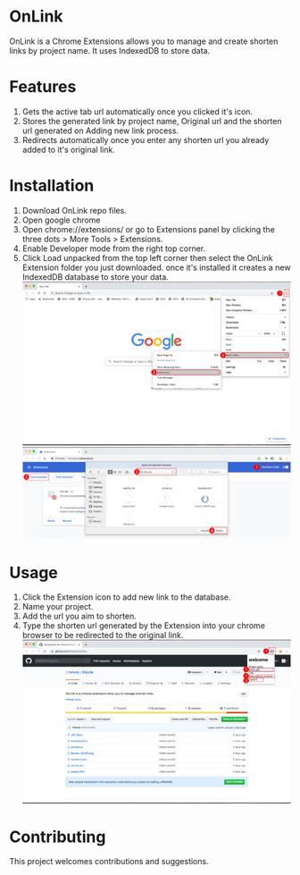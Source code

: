 # OnLink
OnLink is a Chrome Extensions allows you to manage and create shorten links by project name. It uses IndexedDB to store data.

# Features
1. Gets the active tab url automatically once you clicked it's icon.
2. Stores the generated link by project name, Original url and the shorten url generated on Adding new link process.
3. Redirects automatically once you enter any shorten url you already added to it's original link.

# Installation
1. Download OnLink repo files.
2. Open google chrome
3. Open chrome://extensions/ or go to Extensions panel by clicking the three dots > More Tools > Extensions.
4. Enable Developer mode from the right top corner.
5. Click Load unpacked from the top left corner then select the OnLink Extension folder you just downloaded.
once it's installed it creates a new IndexedDB database to store your data.
![alt](installation/1.jpg)
![alt](installation/2.jpg)

# Usage
1. Click the Extension icon to add new link to the database.
2. Name your project.
3. Add the url you aim to shorten.
4. Type the shorten url generated by the Extension into your chrome browser to be redirected to the original link.
![alt](installation/3.jpg)

# Contributing
This project welcomes contributions and suggestions.
